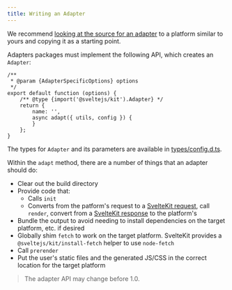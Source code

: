 ```yaml
---
title: Writing an Adapter
---
```


We recommend [looking at the source for an adapter](https://github.com/sveltejs/kit/tree/master/packages) to a platform similar to yours and copying it as a starting point.

Adapters packages must implement the following API, which creates an `Adapter`:
```
/**
 * @param {AdapterSpecificOptions} options
 */
export default function (options) {
	/** @type {import('@sveltejs/kit').Adapter} */
	return {
		name: '',
		async adapt({ utils, config }) {
		}
	};
}
```

The types for `Adapter` and its parameters are available in [types/config.d.ts](https://github.com/sveltejs/kit/blob/master/packages/kit/types/config.d.ts).

Within the `adapt` method, there are a number of things that an adapter should do:
- Clear out the build directory
- Provide code that:
  - Calls `init`
  - Converts from the patform's request to a [SvelteKit request](#hooks-handle), call `render`, convert from a [SvelteKit response](#hooks-handle) to the platform's
- Bundle the output to avoid needing to install dependencies on the target platform, etc. if desired
- Globally shim `fetch` to work on the target platform. SvelteKit provides a `@sveltejs/kit/install-fetch` helper to use `node-fetch`
- Call `prerender`
- Put the user's static files and the generated JS/CSS in the correct location for the target platform

> The adapter API may change before 1.0.
